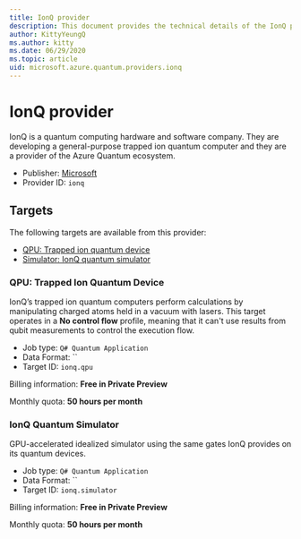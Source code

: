 ```yaml
---
title: IonQ provider 
description: This document provides the technical details of the IonQ provider
author: KittyYeungQ
ms.author: kitty
ms.date: 06/29/2020
ms.topic: article
uid: microsoft.azure.quantum.providers.ionq
---
```


# IonQ provider

IonQ is a quantum computing hardware and software company. They are developing a
general-purpose trapped ion quantum computer and they are a provider of the
Azure Quantum ecosystem.

- Publisher: [Microsoft](https://microsoft.com)
- Provider ID: `ionq`

## Targets

The following targets are available from this provider:

- [QPU: Trapped ion quantum device](#Tapped-Ion-Quantum-Device)
- [Simulator: IonQ quantum simulator](#IonQ-Quantum-Simulator)

### QPU: Trapped Ion Quantum Device

IonQ’s trapped ion quantum computers perform calculations by manipulating
charged atoms held in a vacuum with lasers. This target operates in a **No
control flow** profile, meaning that it can't use results from qubit
measurements to control the execution flow.

- Job type: `Q# Quantum Application`
- Data Format: ``
- Target ID: `ionq.qpu`

Billing information: **Free in Private Preview**

Monthly quota: **50 hours per month**

### IonQ Quantum Simulator

GPU-accelerated idealized simulator using the same gates IonQ provides on its
quantum devices.

- Job type: `Q# Quantum Application`
- Data Format: ``
- Target ID: `ionq.simulator`

Billing information: **Free in Private Preview**

Monthly quota: **50 hours per month**